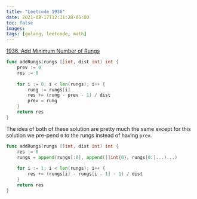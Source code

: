 ```yaml
---
title: "Leetcode 1936"
date: 2021-08-17T12:31:28-05:00
toc: false
images:
tags: [golang, leetcode, math]
---
```


[1936. Add Minimum Number of Rungs](https://leetcode.com/problems/add-minimum-number-of-rungs/)

``` go
func addRungs(rungs []int, dist int) int {
    prev := 0
    res := 0
    
    for i := 0; i < len(rungs); i++ {
        rung := rungs[i]
        res += (rung - prev - 1) / dist
        prev = rung
    }
    return res
}
```

The idea of both of these solution are pretty much the same except for this solution we pre-pend `0` to the rungs instead of having `prev`.

``` go
func addRungs(rungs []int, dist int) int {
    res := 0
    rungs = append(rungs[:0], append([]int{0}, rungs[0:]...)...)
    
    for i := 1; i < len(rungs); i++ {
        res += (rungs[i] - rungs[i - 1] - 1) / dist
    }
    return res
}
```
